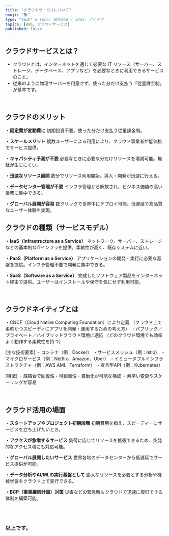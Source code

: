 ```yaml
---
title: "クラウドサービスについて"
emoji: "📚"
type: "tech" # tech: 技術記事 / idea: アイデア
topics: [AWS, クラウドサービス]
published: false
---
```


## クラウドサービスとは？
- クラウドとは、インターネットを通じて必要な IT リソース（サーバー、ストレージ、データベース、アプリなど）を必要なときに利用できるサービスのこと。  
- 従来のように物理サーバーを用意せず、使った分だけ支払う「従量課金制」が基本です。

<br>

## クラウドのメリット
**・固定費が変動費に**
初期投資不要。使った分だけ支払う従量課金制。

**・スケールメリット**
複数ユーザーによる利用により、クラウド事業者が低価格でサービス提供。

**・キャパシティ予測が不要**
必要なときに必要な分だけリソースを増減可能。無駄が生じにくい。

**・迅速なリソース展開**
数分でリソース利用開始。導入・開発が迅速に行える。

**・データセンター管理が不要**
インフラ管理から解放され、ビジネス価値の高い業務に集中できる。

**・グローバル展開が容易**
数クリックで世界中にデプロイ可能。低遅延で高品質なユーザー体験を実現。

## クラウドの種類（サービスモデル）
**・IaaS（Infrastructure as a Service）**
ネットワーク、サーバー、ストレージなどの基本的なITインフラを提供。柔軟性が高く、既存システムに近い。

**・PaaS（Platform as a Service）**
アプリケーションの開発・実行に必要な基盤を提供。インフラ管理不要で開発に集中できる。

**・SaaS（Software as a Service）**
完成したソフトウェア製品をインターネット経由で提供。ユーザーはインストールや保守を気にせず利用可能。

<br>

## クラウドネイティブとは
・CNCF（Cloud Native Computing Foundation）により定義
（クラウド上で柔軟かつスピーディにアプリを開発・運用するための考え方）
・パブリック／プライベート／ハイブリッドクラウド環境に適応
（どのクラウド環境でも効率よく動作する柔軟性を持つ）

[主な技術要素]
・コンテナ（例：Docker）
・サービスメッシュ（例：Istio）
・マイクロサービス（例：Netflix、Amazon、Uber）
・イミュータブルインフラストラクチャ（例：AWS AMI、Terraform）
・宣言型API（例：Kubernetes）

[特徴]
・疎結合で回復性・可観測性・自動化が可能な構成
・素早い変更やスケーリングが容易

<br>

## クラウド活用の場面
**・スタートアップやプロジェクト初期段階**
初期費用を抑え、スピーディーにサービスを立ち上げたいとき。

**・アクセスが急増するサービス**
負荷に応じてリソースを拡張できるため、突発的なアクセス増にも対応可能。

**・グローバル展開したいサービス**
世界各地のデータセンターから低遅延でサービス提供が可能。

**・データ分析やAI/MLの実行基盤として**
膨大なリソースを必要とする分析や機械学習をクラウド上で実行できる。

**・BCP（事業継続計画）対策**
災害などの緊急時もクラウドで迅速に復旧できる体制を構築可能。



<br>
<br>


### 以上です。

<br>
<br>
<br>